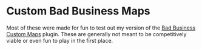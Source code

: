# Custom Bad Business Maps
Most of these were made for fun to test out my version of the [Bad Business Custom Maps](<>) plugin. These are generally not meant to be competitively viable or even fun to play in the first place.
